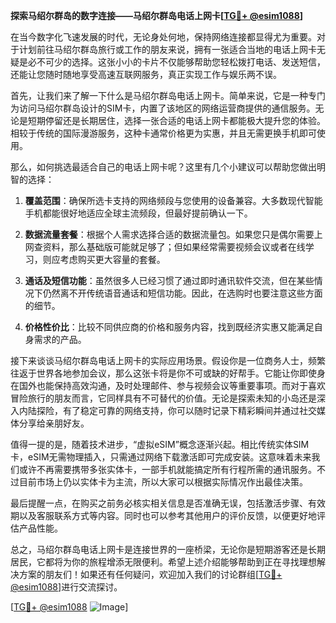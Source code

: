 **探索马绍尔群岛的数字连接——马绍尔群岛电话上网卡[[TG💪+ @esim1088](https://t.me/s/esim1088)]**

在当今数字化飞速发展的时代，无论身处何地，保持网络连接都显得尤为重要。对于计划前往马绍尔群岛旅行或工作的朋友来说，拥有一张适合当地的电话上网卡无疑是必不可少的选择。这张小小的卡片不仅能够帮助您轻松拨打电话、发送短信，还能让您随时随地享受高速互联网服务，真正实现工作与娱乐两不误。

首先，让我们来了解一下什么是马绍尔群岛电话上网卡。简单来说，它是一种专门为访问马绍尔群岛设计的SIM卡，内置了该地区的网络运营商提供的通信服务。无论是短期停留还是长期居住，选择一张合适的电话上网卡都能极大提升您的体验。相较于传统的国际漫游服务，这种卡通常价格更为实惠，并且无需更换手机即可使用。

那么，如何挑选最适合自己的电话上网卡呢？这里有几个小建议可以帮助您做出明智的选择：

1. **覆盖范围**：确保所选卡支持的网络频段与您使用的设备兼容。大多数现代智能手机都能很好地适应全球主流频段，但最好提前确认一下。
   
2. **数据流量套餐**：根据个人需求选择合适的数据流量包。如果您只是偶尔需要上网查资料，那么基础版可能就足够了；但如果经常需要视频会议或者在线学习，则应考虑购买更大容量的套餐。
   
3. **通话及短信功能**：虽然很多人已经习惯了通过即时通讯软件交流，但在某些情况下仍然离不开传统语音通话和短信功能。因此，在选购时也要注意这些方面的细节。
   
4. **价格性价比**：比较不同供应商的价格和服务内容，找到既经济实惠又能满足自身需求的产品。

接下来谈谈马绍尔群岛电话上网卡的实际应用场景。假设你是一位商务人士，频繁往返于世界各地参加会议，那么这张卡将是你不可或缺的好帮手。它能让你即使身在国外也能保持高效沟通，及时处理邮件、参与视频会议等重要事项。而对于喜欢冒险旅行的朋友而言，它同样具有不可替代的价值。无论是探索未知的小岛还是深入内陆探险，有了稳定可靠的网络支持，你可以随时记录下精彩瞬间并通过社交媒体分享给亲朋好友。

值得一提的是，随着技术进步，“虚拟eSIM”概念逐渐兴起。相比传统实体SIM卡，eSIM无需物理插入，只需通过网络下载激活即可完成安装。这意味着未来我们或许不再需要携带多张实体卡，一部手机就能搞定所有行程所需的通讯服务。不过目前市场上仍以实体卡为主流，所以大家可以根据实际情况作出最佳决策。

最后提醒一点，在购买之前务必核实相关信息是否准确无误，包括激活步骤、有效期以及客服联系方式等内容。同时也可以参考其他用户的评价反馈，以便更好地评估产品性能。

总之，马绍尔群岛电话上网卡是连接世界的一座桥梁，无论你是短期游客还是长期居民，它都将为你的旅程增添无限便利。希望上述介绍能够帮助到正在寻找理想解决方案的朋友们！如果还有任何疑问，欢迎加入我们的讨论群组[[TG💪+ @esim1088](https://t.me/s/esim1088)]进行交流探讨。

[[TG💪+ @esim1088](https://t.me/s/esim1088) ![Image](https://i.postimg.cc/4NQfJmqS/Snipaste-2025-05-13-00-14-12.png)]